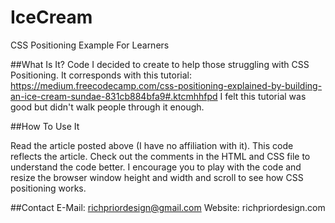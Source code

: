 # IceCream
CSS Positioning Example For Learners

##What Is It?
Code I decided to create to help those struggling with CSS Positioning. It corresponds with this tutorial:
https://medium.freecodecamp.com/css-positioning-explained-by-building-an-ice-cream-sundae-831cb884bfa9#.ktcmhhfpd
I felt this tutorial was good but didn't walk people through it enough. 

##How To Use It

Read the article posted above (I have no affiliation with it). This code reflects the article. Check out the comments in the HTML and CSS file to understand the code better. I encourage you to play with the code and resize the browser window height and width and scroll to see how CSS positioning works.

##Contact
E-Mail: richpriordesign@gmail.com
Website: richpriordesign.com
